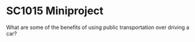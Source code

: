 # SC1015 Miniproject
What are some of the benefits of using public transportation over driving a car?
